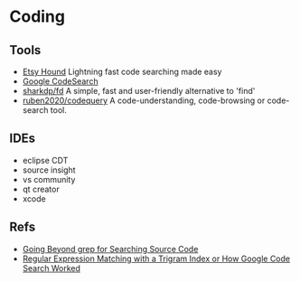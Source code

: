 # Coding

## Tools

* [Etsy Hound](https://github.com/etsy/hound) Lightning fast code searching made easy
* [Google CodeSearch](https://github.com/google/codesearch)
* [sharkdp/fd](https://github.com/sharkdp/fd) A simple, fast and user-friendly alternative to 'find'
* [ruben2020/codequery](https://github.com/ruben2020/codequery) A code-understanding, code-browsing or code-search tool. 

## IDEs

- eclipse CDT
- source insight
- vs community
- qt creator
- xcode


## Refs

- [Going Beyond grep for Searching Source Code](https://blog.newrelic.com/2015/01/28/grep-ack-ag/)
- [Regular Expression Matching with a Trigram Index or How Google Code Search Worked](https://swtch.com/~rsc/regexp/regexp4.html)